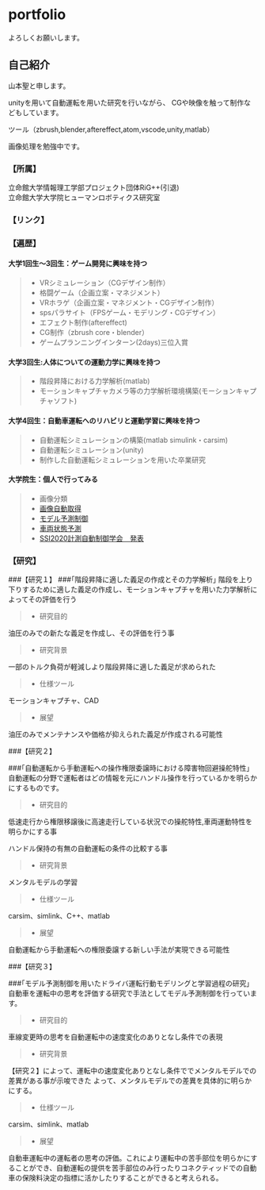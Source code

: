 # portfolio
よろしくお願いします。

## 自己紹介
山本聖と申します。

unityを用いて自動運転を用いた研究を行いながら、
CGや映像を触って制作などもしています。

ツール（zbrush,blender,aftereffect,atom,vscode,unity,matlab）

画像処理を勉強中です。

### 【所属】
立命館大学情報理工学部プロジェクト団体RiG++(引退)   
立命館大学大学院ヒューマンロボティクス研究室

### 【リンク】

### 【遍歴】

#### 大学1回生～3回生：ゲーム開発に興味を持つ
> - VRシミュレーション（CGデザイン制作）
> - 格闘ゲーム（企画立案・マネジメント）
> - VRホラゲ（企画立案・マネジメント・CGデザイン制作）
> - spsパラサイト（FPSゲーム・モデリング・CGデザイン）
> - エフェクト制作(aftereffect)
> - CG制作（zbrush core・blender）
> - ゲームプランニングインターン(2days)三位入賞

#### 大学3回生:人体についての運動力学に興味を持つ
> - 階段昇降における力学解析(matlab)
> - モーションキャプチャカメラ等の力学解析環境構築(モーションキャプチャソフト)

#### 大学4回生：自動車運転へのリハビリと運動学習に興味を持つ
> - 自動運転シミュレーションの構築(matlab simulink・carsim)
> - 自動運転シミュレーション(unity)
> - 制作した自動運転シミュレーションを用いた卒業研究

#### 大学院生：個人で行ってみる
> - 画像分類
> - [画像自動取得](https://github.com/satqueen88/flockrAPI_image)
> - [モデル予測制御](https://github.com/satqueen88/MPC)
> - [車両状態予測](https://github.com/satqueen88/dynamics)
> - [SSI2020計測自動制御学会　発表](https://ssi2020.sice.or.jp/)

### 【研究】
###【研究１】
###｢階段昇降に適した義足の作成とその力学解析｣
  階段を上り下りするために適した義足の作成し、モーションキャプチャを用いた力学解析によってその評価を行う

  > - 研究目的

  油圧のみでの新たな義足を作成し、その評価を行う事

  > - 研究背景

  一部のトルク負荷が軽減しより階段昇降に適した義足が求められた

  > - 仕様ツール
  
  モーションキャプチャ、CAD
  
  > - 展望

  油圧のみでメンテナンスや価格が抑えられた義足が作成される可能性

###【研究２】

###｢自動運転から手動運転への操作権限委譲時における障害物回避操舵特性｣
  自動運転の分野で運転者はどの情報を元にハンドル操作を行っているかを明らかにするものです。

  > - 研究目的

  低速走行から権限移譲後に高速走行している状況での操舵特性,車両運動特性を明らかにする事

  ハンドル保持の有無の自動運転の条件の比較する事

  > - 研究背景

  メンタルモデルの学習
  
  > - 仕様ツール
  
  carsim、simlink、C++、matlab
  
  > - 展望

  自動運転から手動運転への権限委譲する新しい手法が実現できる可能性


###【研究３】

###｢モデル予測制御を用いたドライバ運転行動モデリングと学習過程の研究｣
  自動車を運転中の思考を評価する研究で手法としてモデル予測制御を行っています。

  > - 研究目的

  車線変更時の思考を自動運転中の速度変化のありとなし条件での表現

  > - 研究背景

  【研究２】によって、運転中の速度変化ありとなし条件ででメンタルモデルでの差異がある事が示唆できた
  よって、メンタルモデルでの差異を具体的に明らかにする。

  > - 仕様ツール
  
  carsim、simlink、matlab

> - 展望

  自動車運転中の運転者の思考の評価。これにより運転中の苦手部位を明らかにすることができ、自動運転の提供を苦手部位のみ行ったりコネクティッドでの自動車の保険料決定の指標に活かしたりすることができると考えられる。




